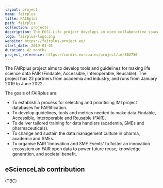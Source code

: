 ```yaml
---
layout: project
name: fairplus
title: FAIRplus
path: fairplus
collection: projects
description: The EOSC-Life project develops an open collaborative space for digital biology in Europe
logo: fairplus-logo.png
website: https://fairplus-project.eu/
start_date: 2019-01-01
duration: 42 months
project_reference: https://cordis.europa.eu/project/id/802750
---
```


The FAIRplus project aims to develop tools and guidelines for making life science data FAIR (Findable, Accessible, Interoperable, Reusable). The project has 22 partners from academia and industry, and runs from January 2019 to June 2022. 

The goals of FAIRplus are:

* To establish a process for selecting and prioritising IMI project databases for FAIRification.
* To develop guidelines, tools and metrics needed to make data Findable, Accessible, Interoperable and Reusable (FAIR).
* To deliver tailored training for data handlers (academia, SMEs and pharmaceuticals).
* To change and sustain the data management culture in pharma, academia and SMEs.
* To organise FAIR 'Innovation and SME Events' to foster an innovation ecosystem on FAIR open data to power future reuse, knowledge generation, and societal benefit.



## eScienceLab contribution

(TBC)
